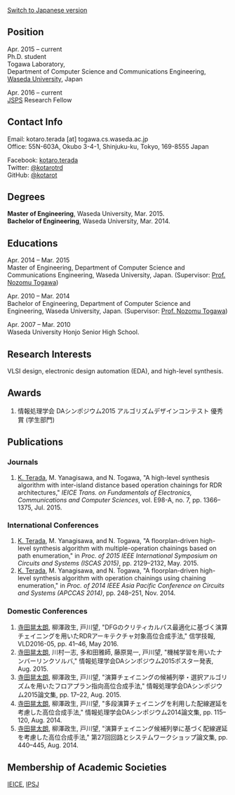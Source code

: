 [Switch to Japanese version](http://www.togawa.cs.waseda.ac.jp/~kotaro.terada/index.ja.html)

## Position

Apr. 2015 &ndash; current  
Ph.D. student  
Togawa Laboratory,  
Department of Computer Science and Communications Engineering,  
[Waseda University](http://www.waseda.jp/top/en), Japan

Apr. 2016 &ndash; current  
[JSPS](https://www.jsps.go.jp/english/index.html) Research Fellow


## Contact Info

Email: kotaro.terada [at] togawa.cs.waseda.ac.jp  
Office: 55N-603A, Okubo 3-4-1, Shinjuku-ku, Tokyo, 169-8555 Japan

Facebook: [kotaro.terada](https://www.facebook.com/kotaro.terada)  
Twitter: [@kotarotrd](https://twitter.com/kotarotrd)  
GitHub: [@kotarot](https://github.com/kotarot)


## Degrees

**Master of Engineering**, Waseda University, Mar. 2015.  
**Bachelor of Engineering**, Waseda University, Mar. 2014.


## Educations

Apr. 2014 &ndash; Mar. 2015  
Master of Engineering, Department of Computer Science and Communications Engineering, Waseda University, Japan. (Supervisor: [Prof. Nozomu Togawa](http://www.togawa.cs.waseda.ac.jp/English/associate_professor.html))

Apr. 2010 &ndash; Mar. 2014  
Bachelor of Engineering, Department of Computer Science and Engineering, Waseda University, Japan. (Supervisor: [Prof. Nozomu Togawa](http://www.togawa.cs.waseda.ac.jp/English/associate_professor.html))

Apr. 2007 &ndash; Mar. 2010  
Waseda University Honjo Senior High School.


## Research Interests

VLSI design, electronic design automation (EDA), and high-level synthesis.


## Awards

1. 情報処理学会 DAシンポジウム2015 アルゴリズムデザインコンテスト 優秀賞 (学生部門)


## Publications

### Journals

1. <u>K. Terada</u>, M. Yanagisawa, and N. Togawa, "A high-level synthesis algorithm with inter-island distance based operation chainings for RDR architectures," *IEICE Trans. on Fundamentals of Electronics, Communications and Computer Sciences*, vol. E98-A, no. 7, pp. 1366&ndash;1375, Jul. 2015.


### International Conferences

1. <u>K. Terada</u>, M. Yanagisawa, and N. Togawa, "A floorplan-driven high-level synthesis algorithm with multiple-operation chainings based on path enumeration," in *Proc. of 2015 IEEE International Symposium on Circuits and Systems (ISCAS 2015)*, pp. 2129&ndash;2132, May. 2015.
1. <u>K. Terada</u>, M. Yanagisawa, and N. Togawa, "A floorplan-driven high-level synthesis algorithm with operation chainings using chaining enumeration," in *Proc. of 2014 IEEE Asia Pacific Conference on Circuits and Systems (APCCAS 2014)*, pp. 248&ndash;251, Nov. 2014.


### Domestic Conferences

1. <u>寺田晃太朗</u>, 柳澤政生, 戸川望, "DFGのクリティカルパス最適化に基づく演算チェイニングを用いたRDRアーキテクチャ対象高位合成手法," 信学技報, VLD2016-05, pp. 41&ndash;46, May 2016.
1. <u>寺田晃太朗</u>, 川村一志, 多和田雅師, 藤原晃一, 戸川望, "機械学習を用いたナンバーリンクソルバ," 情報処理学会DAシンポジウム2015ポスター発表, Aug. 2015.
1. <u>寺田晃太朗</u>, 柳澤政生, 戸川望, "演算チェイニングの候補列挙・選択アルゴリズムを用いたフロアプラン指向高位合成手法," 情報処理学会DAシンポジウム2015論文集, pp. 17&ndash;22, Aug. 2015.
1. <u>寺田晃太朗</u>, 柳澤政生, 戸川望, "多段演算チェイニングを利用した配線遅延を考慮した高位合成手法," 情報処理学会DAシンポジウム2014論文集, pp. 115&ndash;120, Aug. 2014.
1. <u>寺田晃太朗</u>, 柳澤政生, 戸川望, "演算チェイニング候補列挙に基づく配線遅延を考慮した高位合成手法," 第27回回路とシステムワークショップ論文集, pp. 440&ndash;445, Aug. 2014.


## Membership of Academic Societies

[IEICE](http://www.ieice.org/eng/index.html), [IPSJ](http://www.ipsj.or.jp/english/index.html)
